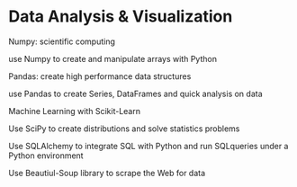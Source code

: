# Data Analysis & Visualization



Numpy: scientific computing


use Numpy to create and manipulate arrays with Python


Pandas: create high performance data structures


use Pandas to create Series, DataFrames and quick analysis on data


Machine Learning with Scikit-Learn 

Use SciPy to create distributions and solve statistics problems

Use SQLAlchemy to integrate SQL with Python and run SQLqueries under a Python environment

Use Beautiul-Soup library to scrape the Web for data
